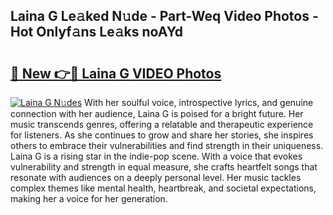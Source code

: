 ## Laina G Le𝚊ked N𝚞de - Part-Weq Video Photos - Hot Onlyf𝚊ns Le𝚊ks noAYd

# <h2><a href="http://ab42602.deff.icu/?id=Laina+G">🔗 New 👉🔴 Laina G VIDEO Photos</a></h2>

[![Laina G N𝚞des](https://i.imgur.com/rIISA9y.gif)](http://ab42602.deff.icu/?id=Laina+G)
With her soulful voice, introspective lyrics, and genuine connection with her audience, Laina G is poised for a bright future. Her music transcends genres, offering a relatable and therapeutic experience for listeners. As she continues to grow and share her stories, she inspires others to embrace their vulnerabilities and find strength in their uniqueness. Laina G is a rising star in the indie-pop scene. With a voice that evokes vulnerability and strength in equal measure, she crafts heartfelt songs that resonate with audiences on a deeply personal level. Her music tackles complex themes like mental health, heartbreak, and societal expectations, making her a voice for her generation.
